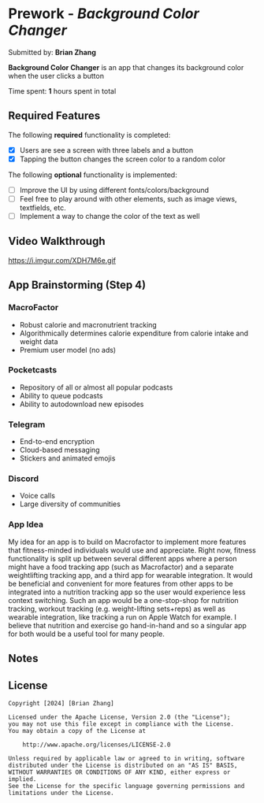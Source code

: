 # Prework - *Background Color Changer*

Submitted by: **Brian Zhang**

**Background Color Changer** is an app that changes its background color when the user clicks a button

Time spent: **1** hours spent in total

## Required Features

The following **required** functionality is completed:

- [x] Users are see a screen with three labels and a button
- [x] Tapping the button changes the screen color to a random color

The following **optional** functionality is implemented:

- [ ] Improve the UI by using different fonts/colors/background
- [ ] Feel free to play around with other elements, such as image views,     textfields, etc.
- [ ] Implement a way to change the color of the text as well

## Video Walkthrough

https://i.imgur.com/XDH7M6e.gif


## App Brainstorming (Step 4)

### MacroFactor
- Robust calorie and macronutrient tracking
- Algorithmically determines calorie expenditure from calorie intake and weight data
- Premium user model (no ads)

### Pocketcasts
- Repository of all or almost all popular podcasts
- Ability to queue podcasts
- Ability to autodownload new episodes

### Telegram
- End-to-end encryption
- Cloud-based messaging
- Stickers and animated emojis

### Discord
- Voice calls
- Large diversity of communities


### App Idea
My idea for an app is to build on Macrofactor to implement more features that fitness-minded individuals would use and appreciate. Right now, fitness functionality is split up between several different apps where a person might have a food tracking app (such as Macrofactor) and a separate weightlifting tracking app, and a third app for wearable integration. It would be beneficial and convenient for more features from other apps to be integrated into a nutrition tracking app so the user would experience less context switching. Such an app would be a one-stop-shop for nutrition tracking, workout tracking (e.g. weight-lifting sets+reps) as well as wearable integration, like tracking a run on Apple Watch for example. I believe that nutrition and exercise go hand-in-hand and so a singular app for both would be a useful tool for many people.

## Notes


## License

    Copyright [2024] [Brian Zhang]

    Licensed under the Apache License, Version 2.0 (the "License");
    you may not use this file except in compliance with the License.
    You may obtain a copy of the License at

        http://www.apache.org/licenses/LICENSE-2.0

    Unless required by applicable law or agreed to in writing, software
    distributed under the License is distributed on an "AS IS" BASIS,
    WITHOUT WARRANTIES OR CONDITIONS OF ANY KIND, either express or implied.
    See the License for the specific language governing permissions and
    limitations under the License.
